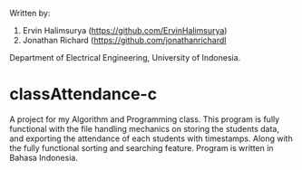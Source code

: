 Written by:
1. Ervin Halimsurya (https://github.com/ErvinHalimsurya)
2. Jonathan Richard (https://github.com/jonathanrichardl

Department of Electrical Engineering, University of Indonesia.
# classAttendance-c
A project for my Algorithm and Programming class. This program is fully functional with the file handling mechanics on storing the students data, and exporting the attendance of each students with timestamps. Along with the fully functional sorting and searching feature. Program is written in Bahasa Indonesia.
